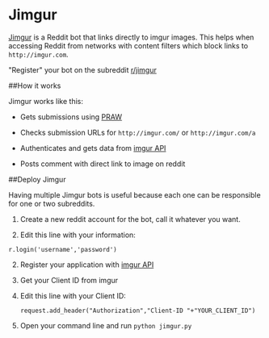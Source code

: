 Jimgur
======

[Jimgur](http://www.reddit.com/r/jimgur/wiki/index) is a Reddit bot that links directly to imgur images. This helps when accessing Reddit from networks with content filters which block links to `http://imgur.com`.

"Register" your bot on the subreddit [r/jimgur](http://www.reddit.com/r/jimgur/)

##How it works

Jimgur works like this:

* Gets submissions using [PRAW](https://praw.readthedocs.org/en/latest/)

* Checks submission URLs for `http://imgur.com/` or `http://imgur.com/a`

* Authenticates and gets data from [imgur API](https://api.imgur.com/)

* Posts comment with direct link to image on reddit

##Deploy Jimgur

Having multiple Jimgur bots is useful because each one can be responsible for one or two subreddits.

1. Create a new reddit account for the bot, call it whatever you want.

2.  Edit this line with your information:

   `r.login('username','password')`

2. Register your application with [imgur API](https://api.imgur.com/)

3. Get your Client ID from imgur

4. Edit this line with your Client ID:

   `request.add_header("Authorization","Client-ID "+"YOUR_CLIENT_ID")`

5. Open your command line and run `python jimgur.py`
